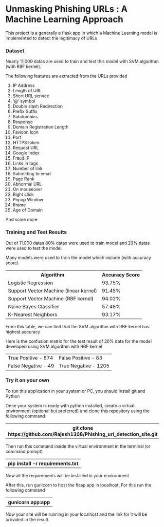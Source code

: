 <h1> Unmasking Phishing URLs : A Machine Learning Approach</h1>
<p>This project is a generally a flask app in which a Machine Learning model is implemented to detect the legitimacy of URLs</p>
<h3>Dataset</h3>
<p>Nearly 11,000 datas are used to train and test this model with SVM algorithm (with RBF kernel).</p>
<p>The following features are extracted from the URLs provided</p>
<ol>
    <li>IP Address</li>
    <li>Length of URL</li>
    <li>Short URL service</li>
    <li>‘@’ symbol</li>
    <li>Double slash Redirection</li>
    <li>Prefix Suffix</li>
    <li>Subdomains</li>
    <li>Response</li>
    <li>Domain Registration Length</li>
    <li>Favicon Icon</li>
    <li>Port</li>
    <li>HTTPS token</li>
    <li>Request URL</li>
    <li>Google Index</li>
    <li>Fraud IP</li>
    <li>Links in tags</li>
    <li>Number of link </li>
    <li>Submitting to email</li>
    <li>Page Rank</li>
    <li>Abnormal URL</li>
    <li>On mouseover</li>
    <li>Right click</li>
    <li>Popup Window</li>
    <li>Iframe</li>
    <li>Age of Domain</li>
</ol>
<p>And some more</p>

<h3>Training and Test Results</h3>
<p>Out of 11,000 datas 80% datas were used to train model and 20% datas were used to test the model.</p>
<p>Many models were used to train the model which include (with accuracy score) </p>

<table>
  <tr>
    <th>Algorithm</th>
    <th>Accuracy Score</th>
  </tr>
  <tr>
    <td>Logistic Regression</td>
    <td>93.75%</td>
  </tr>
  <tr>
    <td>Support Vector Machine (linear kernel)</td>
    <td>91.45%</td>
  </tr>
  <tr>
    <td>Support Vector Machine (RBF kernel)</td>
    <td>94.02%</td>
  </tr>
   <tr>
    <td>Naive Bayes Classifier</td>
    <td>57.48%</td>
  </tr>
    <tr>
    <td>K-Nearest Neighbors </td>
    <td>93.17%</td>
  </tr>
</table>

<p>From this table, we can find that the SVM algorithm with RBF kernel has highest accuracy</p>
<p>Here is the confusion matrix for the test result of 20% data for the model developed using SVM algorithm with RBF kernel</p>

<table>
  <tr>
    <td>True Positive - 874</td>
    <td>False Positive - 83</td>
  </tr>
  <tr>
    <td>False Negative - 49</td>
    <td>True Negative - 1205</td>
  </tr>
</table>

<h3>Try it on your own</h3>
<p>To run this application in your system or PC, you should install git and Python </p>

<p>Once your system is ready with python installed, create a virtual environment (optional but preferred) and clone this repository using the following command</p>
<table>
  <tr>
    <th>git clone https://github.com/Rajesh1308/Phishing_url_detection_site.git</th>
  </tr>
</table>

<p>Then run this command inside the virtual environment in the terminal (or command prompt)</p>
<table>
  <tr>
    <th>pip install -r requirements.txt</th>
  </tr>
</table>
<p>Now all the requirements will be installed in your environment</p>

<p>After this, run gunicorn to host the flasp app in localhost. For this run the following command</p>
<table>
  <tr>
    <th>gunicorn app:app</th>
  </tr>
</table>

<p>Now your site will be running in your localhost and the link for it will be provided in the result.</p>



